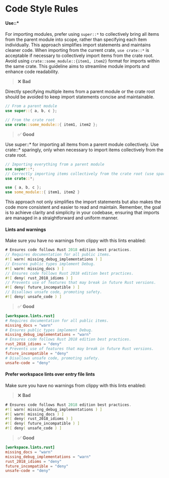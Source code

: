 # Code Style Rules


#### Use::*

For importing modules, prefer using `super::*` to collectively bring all items from the parent module into scope, rather than specifying each item individually. This approach simplifies import statements and maintains cleaner code. When importing from the current crate, `use crate::*` is acceptable if necessary to collectively import items from the crate root. Avoid using `crate::some_module::{item1, item2}` format for imports within the same crate. This guideline aims to streamline module imports and enhance code readability.

> ❌ **Bad**

Directly specifying multiple items from a parent module or the crate root should be avoided to keep import statements concise and maintainable.

```rust
// From a parent module
use super::{ a, b, c };

// From the crate root
use crate::some_module::{ item1, item2 };
```

> ✅ **Good**

Use super::* for importing all items from a parent module collectively. Use crate::* sparingly, only when necessary to import items collectively from the crate root.

```rust
// Importing everything from a parent module
use super::*;
// Correctly importing items collectively from the crate root (use sparingly)
use crate::*;

use { a, b, c };
use some_module::{ item1, item2 }
```

This approach not only simplifies the import statements but also makes the code more consistent and easier to read and maintain. Remember, the goal is to achieve clarity and simplicity in your codebase, ensuring that imports are managed in a straightforward and uniform manner.

#### Lints and warnings

Make sure you have no warnings from clippy with this lints enabled:

```rust
# Ensures code follows Rust 2018 edition best practices.
// Requires documentation for all public items.
#![ warn( missing_debug_implementations ) ]
// Ensures public types implement Debug.
#![ warn( missing_docs ) ]
// Ensures code follows Rust 2018 edition best practices.
#![ deny( rust_2018_idioms ) ]
// Prevents use of features that may break in future Rust versions.
#![ deny( future_incompatible ) ]
// Disallows unsafe code, promoting safety.
#![ deny( unsafe_code ) ]
```

> ✅ **Good**

```toml
[workspace.lints.rust]
# Requires documentation for all public items.
missing_docs = "warn"
# Ensures public types implement Debug.
missing_debug_implementations = "warn"
# Ensures code follows Rust 2018 edition best practices.
rust_2018_idioms = "deny"
# Prevents use of features that may break in future Rust versions.
future_incompatible = "deny"
# Disallows unsafe code, promoting safety.
unsafe-code = "deny"
```

#### Prefer workspace lints over entry file lints

Make sure you have no warnings from clippy with this lints enabled:

> ❌ **Bad**

```rust
# Ensures code follows Rust 2018 edition best practices.
#![ warn( missing_debug_implementations ) ]
#![ warn( missing_docs ) ]
#![ deny( rust_2018_idioms ) ]
#![ deny( future_incompatible ) ]
#![ deny( unsafe_code ) ]
```

> ✅ **Good**

```toml
[workspace.lints.rust]
missing_docs = "warn"
missing_debug_implementations = "warn"
rust_2018_idioms = "deny"
future_incompatible = "deny"
unsafe-code = "deny"
```

